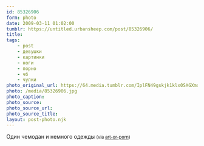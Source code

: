 ```yaml
---
id: 85326906
form: photo
date: 2009-03-11 01:02:00
tumblr: https://untitled.urbansheep.com/post/85326906/
title:
tags:
    - post
    - девушки
    - картинки
    - ноги
    - порно
    - чб
    - чулки
photo_original_url: https://64.media.tumblr.com/IplFN49gskjk1klx0SXGXmo3o1_1280.jpg
photo: /media/85326906.jpg
photo_caption: 
photo_source:
photo_source_url:
photo_source_title:
layout: post-photo.njk
---
```


<p>Один чемодан и немного одежды <small>(via <a href="http://art-or-porn.tumblr.com/post/82556681">art-or-porn</a>)</small></p>

